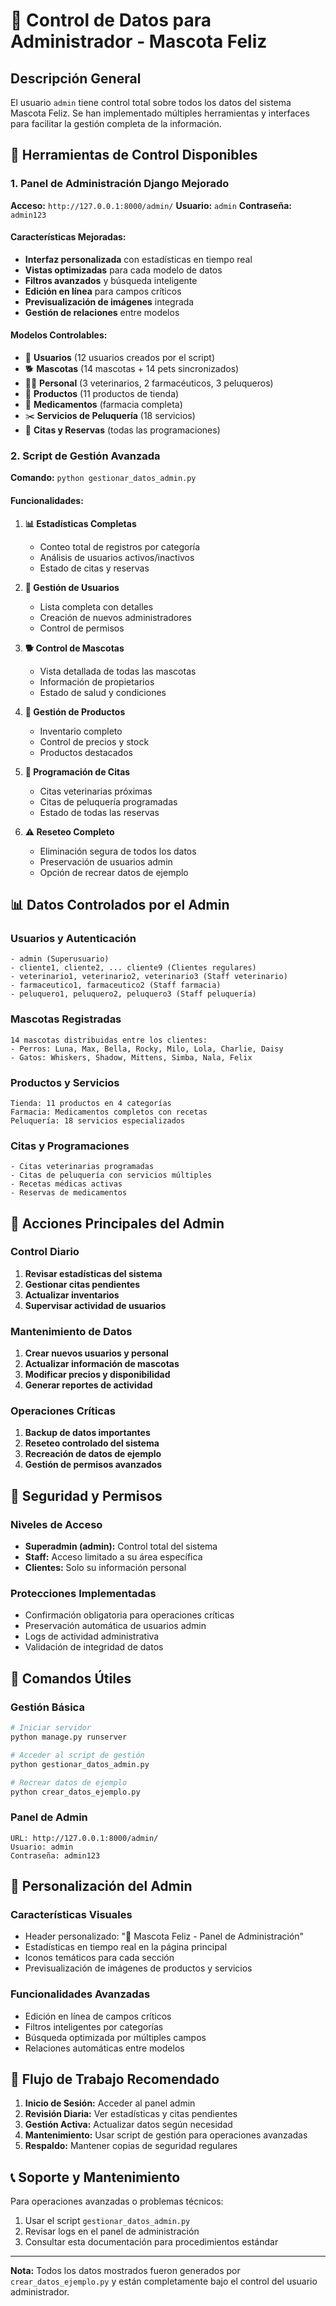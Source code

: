 # 🐾 Control de Datos para Administrador - Mascota Feliz

## Descripción General
El usuario `admin` tiene control total sobre todos los datos del sistema Mascota Feliz. Se han implementado múltiples herramientas y interfaces para facilitar la gestión completa de la información.

## 🔧 Herramientas de Control Disponibles

### 1. Panel de Administración Django Mejorado
**Acceso:** `http://127.0.0.1:8000/admin/`
**Usuario:** `admin`
**Contraseña:** `admin123`

#### Características Mejoradas:
- **Interfaz personalizada** con estadísticas en tiempo real
- **Vistas optimizadas** para cada modelo de datos
- **Filtros avanzados** y búsqueda inteligente
- **Edición en línea** para campos críticos
- **Previsualización de imágenes** integrada
- **Gestión de relaciones** entre modelos

#### Modelos Controlables:
- 👥 **Usuarios** (12 usuarios creados por el script)
- 🐕 **Mascotas** (14 mascotas + 14 pets sincronizados)
- 👨‍⚕️ **Personal** (3 veterinarios, 2 farmacéuticos, 3 peluqueros)
- 🛒 **Productos** (11 productos de tienda)
- 💊 **Medicamentos** (farmacia completa)
- ✂️ **Servicios de Peluquería** (18 servicios)
- 📅 **Citas y Reservas** (todas las programaciones)

### 2. Script de Gestión Avanzada
**Comando:** `python gestionar_datos_admin.py`

#### Funcionalidades:
1. **📊 Estadísticas Completas**
   - Conteo total de registros por categoría
   - Análisis de usuarios activos/inactivos
   - Estado de citas y reservas

2. **👥 Gestión de Usuarios**
   - Lista completa con detalles
   - Creación de nuevos administradores
   - Control de permisos

3. **🐕 Control de Mascotas**
   - Vista detallada de todas las mascotas
   - Información de propietarios
   - Estado de salud y condiciones

4. **🛒 Gestión de Productos**
   - Inventario completo
   - Control de precios y stock
   - Productos destacados

5. **📅 Programación de Citas**
   - Citas veterinarias próximas
   - Citas de peluquería programadas
   - Estado de todas las reservas

6. **⚠️ Reseteo Completo**
   - Eliminación segura de todos los datos
   - Preservación de usuarios admin
   - Opción de recrear datos de ejemplo

## 📊 Datos Controlados por el Admin

### Usuarios y Autenticación
```
- admin (Superusuario)
- cliente1, cliente2, ... cliente9 (Clientes regulares)
- veterinario1, veterinario2, veterinario3 (Staff veterinario)
- farmaceutico1, farmaceutico2 (Staff farmacia)
- peluquero1, peluquero2, peluquero3 (Staff peluquería)
```

### Mascotas Registradas
```
14 mascotas distribuidas entre los clientes:
- Perros: Luna, Max, Bella, Rocky, Milo, Lola, Charlie, Daisy
- Gatos: Whiskers, Shadow, Mittens, Simba, Nala, Felix
```

### Productos y Servicios
```
Tienda: 11 productos en 4 categorías
Farmacia: Medicamentos completos con recetas
Peluquería: 18 servicios especializados
```

### Citas y Programaciones
```
- Citas veterinarias programadas
- Citas de peluquería con servicios múltiples
- Recetas médicas activas
- Reservas de medicamentos
```

## 🎯 Acciones Principales del Admin

### Control Diario
1. **Revisar estadísticas del sistema**
2. **Gestionar citas pendientes**
3. **Actualizar inventarios**
4. **Supervisar actividad de usuarios**

### Mantenimiento de Datos
1. **Crear nuevos usuarios y personal**
2. **Actualizar información de mascotas**
3. **Modificar precios y disponibilidad**
4. **Generar reportes de actividad**

### Operaciones Críticas
1. **Backup de datos importantes**
2. **Reseteo controlado del sistema**
3. **Recreación de datos de ejemplo**
4. **Gestión de permisos avanzados**

## 🔐 Seguridad y Permisos

### Niveles de Acceso
- **Superadmin (admin):** Control total del sistema
- **Staff:** Acceso limitado a su área específica
- **Clientes:** Solo su información personal

### Protecciones Implementadas
- Confirmación obligatoria para operaciones críticas
- Preservación automática de usuarios admin
- Logs de actividad administrativa
- Validación de integridad de datos

## 📝 Comandos Útiles

### Gestión Básica
```bash
# Iniciar servidor
python manage.py runserver

# Acceder al script de gestión
python gestionar_datos_admin.py

# Recrear datos de ejemplo
python crear_datos_ejemplo.py
```

### Panel de Admin
```
URL: http://127.0.0.1:8000/admin/
Usuario: admin
Contraseña: admin123
```

## 🎨 Personalización del Admin

### Características Visuales
- Header personalizado: "🐾 Mascota Feliz - Panel de Administración"
- Estadísticas en tiempo real en la página principal
- Iconos temáticos para cada sección
- Previsualización de imágenes de productos y servicios

### Funcionalidades Avanzadas
- Edición en línea de campos críticos
- Filtros inteligentes por categorías
- Búsqueda optimizada por múltiples campos
- Relaciones automáticas entre modelos

## 🚀 Flujo de Trabajo Recomendado

1. **Inicio de Sesión:** Acceder al panel admin
2. **Revisión Diaria:** Ver estadísticas y citas pendientes
3. **Gestión Activa:** Actualizar datos según necesidad
4. **Mantenimiento:** Usar script de gestión para operaciones avanzadas
5. **Respaldo:** Mantener copias de seguridad regulares

## 📞 Soporte y Mantenimiento

Para operaciones avanzadas o problemas técnicos:
1. Usar el script `gestionar_datos_admin.py`
2. Revisar logs en el panel de administración
3. Consultar esta documentación para procedimientos estándar

---

**Nota:** Todos los datos mostrados fueron generados por `crear_datos_ejemplo.py` y están completamente bajo el control del usuario administrador. 
